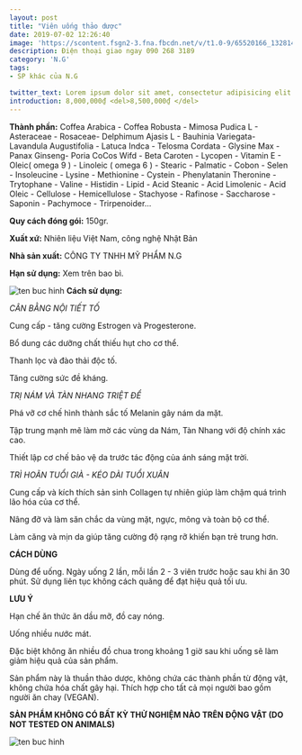 ```yaml
---
layout: post
title: "Viên uống thảo dược"
date: 2019-07-02 12:26:40
image: 'https://scontent.fsgn2-3.fna.fbcdn.net/v/t1.0-9/65520166_1328144850672950_7016732558746451968_n.jpg?_nc_cat=106&_nc_oc=AQkE6lBTeMNVEt7YmpH4792_hnJCA-aE5jfW1cJOe0RTQrHqTygQsHLXVIaUS0qCbto&_nc_ht=scontent.fsgn2-3.fna&oh=2447f893f1dd5d994701482d8d9f43f1&oe=5DB709AF'
description: Điện thoại giao ngay 090 268 3189
category: 'N.G'
tags:
- SP khác của N.G

twitter_text: Lorem ipsum dolor sit amet, consectetur adipisicing elit.
introduction: 8,000,000₫ <del>8,500,000₫ </del>
---
```


**Thành phần:** Coffea Arabica - Coffea Robusta - Mimosa Pudica L - Asteraceae - Rosaceae- Delphimum Ajasis L - Bauhinia Variegata- Lavandula Augustifolia - Latuca Indca - Telosma Cordata - Glysine Max - Panax Ginseng- Poria CoCos Wifd - Beta Caroten - Lycopen - Vitamin E - Oleic( omega 9 ) - Linoleic ( omega 6 ) - Stearic - Palmatic - Cobon - Selen - Insoleucine - Lysine - Methionine - Cystein - Phenylatanin Theronine - Trytophane - Valine - Histidin - Lipid - Acid Steanic -  Acid Limolenic - Acid Oleic - Cellulose - Hemicellulose - Stachyose - Rafinose - Saccharose - Saponin - Pachymoce - Trirpenoider... 

**Quy cách đóng gói:** 150gr.

**Xuất xứ:** Nhiên liệu Việt Nam, công nghệ Nhật Bản

**Nhà sản xuất:** CÔNG TY TNHH MỸ PHẨM N.G 

**Hạn sử dụng:** Xem trên bao bì.

![ten buc hinh](https://scontent.fsgn2-3.fna.fbcdn.net/v/t1.0-9/66482736_1331757193645049_2650882776055676928_n.jpg?_nc_cat=108&_nc_oc=AQmeaRTLs_qiuP68UMMRSPPRND24SGGPKlPpOccGoyySEIGwHb0EHnQMZebVAagyUjQIJyPh1Ir55eTR4XN8uPgR&_nc_ht=scontent.fsgn2-3.fna&oh=983cf09dd43bf403af2ab07b0d49228f&oe=5DC71579 "ten buc hinh")
**Cách sử dụng:**

*CÂN BẰNG NỘI TIẾT TỐ*

Cung cấp - tăng cường Estrogen và Progesterone.

Bổ dung các dưỡng chất thiếu hụt cho cơ thể.

Thanh lọc và đào thải độc tố.

Tăng cường sức đề kháng.

*TRỊ NÁM VÀ TÀN NHANG TRIỆT ĐỂ*

Phá vỡ cơ chế hình thành sắc tố Melanin gây nám da mặt.

Tập trung mạnh mẽ làm mờ các vùng da Nám, Tàn Nhang với độ chính xác cao.

Thiết lập cơ chế bảo vệ da trước tác động của ánh sáng mặt trời.

*TRÌ HOÃN TUỔI GIÀ - KÉO DÀI TUỔI XUÂN*

Cung cấp và kích thích sản sinh Collagen tự nhiên giúp làm chậm quá trình lão hóa của cơ thể.

Nâng đỡ và làm săn chắc da vùng mặt, ngực, mông và toàn bộ cơ thể.

Làm căng và mịn da giúp tăng cường độ rạng rỡ khiến bạn trẻ trung hơn.

**CÁCH DÙNG**

Dùng để uống. Ngày uống 2 lần, mỗi lần 2 - 3 viên trước hoặc sau khi ăn 30 phút. Sử dụng liên tục không cách quãng để đạt hiệu quả tối ưu.

**LƯU Ý**

Hạn chế ăn thức ăn dầu mỡ, đồ cay nóng.

Uống nhiều nước mát.

Đặc biệt không ăn nhiều đồ chua trong khoảng 1 giờ sau khi uống sẽ làm giảm hiệu quả của sản phẩm.

Sản phẩm này là thuần thảo dược, không chứa các thành phần từ động vật, không chứa hóa chất gây hại. Thích hợp cho tất cả mọi người bao gồm người ăn chay (VEGAN).



**SẢN PHẨM KHÔNG CÓ BẤT KỲ THỬ NGHIỆM NÀO TRÊN ĐỘNG VẬT (DO NOT TESTED ON ANIMALS)**

![ten buc hinh](https://scontent.fsgn2-1.fna.fbcdn.net/v/t1.0-9/15622211_1032302926896854_8423186336562218088_n.jpg?_nc_cat=103&_nc_oc=AQkTOidamM9UqIzoUZ0QKMrMeq-bwNfvtjDY7FfXSmYFR_ea34T9RBUT6lFslOkYfsOOv0nYKFygNNwmVqmSycTe&_nc_ht=scontent.fsgn2-1.fna&oh=a06cd6ec8fee5fca4ee4d65693003057&oe=5DC505A4 "ten buc hinh")
